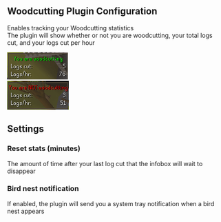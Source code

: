 ## Woodcutting Plugin Configuration  
Enables tracking your Woodcutting statistics  
The plugin will show whether or not you are woodcutting, your total logs cut, and your logs cut per hour  

![Woodcutting plugin active](img/woodcutting/woodcutting_active.png)  
![Woodcutting plugin inactive](img/woodcutting/woodcutting_inactive.png)

## Settings
### Reset stats (minutes)
The amount of time after your last log cut that the infobox will wait to disappear  

### Bird nest notification
If enabled, the plugin will send you a system tray notification when a bird nest appears
